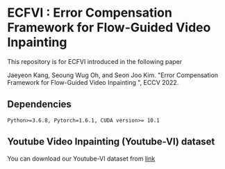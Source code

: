 # ECFVI : Error Compensation Framework for Flow-Guided Video Inpainting 

This repository is for ECFVI introduced in the following paper

Jaeyeon Kang, Seoung Wug Oh, and Seon Joo Kim. "Error Compensation Framework for Flow-Guided Video Inpainting ", ECCV 2022.




## Dependencies

    Python>=3.6.8, Pytorch=1.6.1, CUDA version>= 10.1 

 ## Youtube Video Inpainting (Youtube-VI) dataset
 

You can download our Youtube-VI dataset from [link](https://drive.google.com/file/d/1x2IGdIIEMHQe-Bkxs7op-C08XvcXjO3f/view?usp=sharing)
